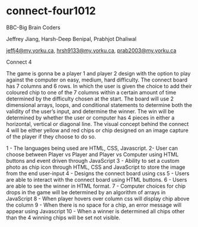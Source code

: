 # connect-four1012
BBC-Big Brain Coders

Jeffrey Jiang, Harsh-Deep Benipal, Prabhjot Dhaliwal

jeffj4@my.yorku.ca, hrsh9133@my.yorku.ca, prab2003@my.yorku.ca 


Connect 4

The game is gonna be a player 1 and player 2 design with the option to play against the computer on easy, medium, hard difficulty. The connect board has 7 columns and 6 rows. In which the user is given the choice to add their coloured chip to one of the 7 columns within a certain amount of time determined by the difficulty chosen at the start. The board will use 2 dimensional arrays, loops, and conditional statements to determine both the validity of the user’s input, and determine the winner. The win will be determined by whether the user or computer has 4 pieces in either a horizontal, vertical or diagonal line. The visual concept behind the connect 4 will be either yellow and red chips or chip designed on an image capture of the player if they choose to do so. 


1 - The languages being used are HTML, CSS, Javascript.
2- User can choose between Player vs Player and Player vs Computer using HTML buttons and event driven through JavaScript
3 - Ability to set a custom photo as chip icon through HTML, CSS and JavaScript to store the image from the end user-input
4 - Designs the connect board using css
5 - Users are able to interact with the connect board using HTML buttons.
6 - Users are able to see the winner in HTML format.
7 - Computer choices for chip drops in the game will be determined by an algorithm of arrays in JavaScript
8 - When player hovers over column css will display chip above the column
9 - When there is no space for a chip, an error message will appear using Javascript
10 - When a winner is determined all chips other than the 4 winning chips will be set not visible. 
